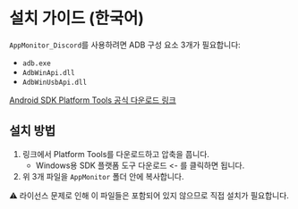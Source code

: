 # 설치 가이드 (한국어)

`AppMonitor_Discord`를 사용하려면 ADB 구성 요소 3개가 필요합니다:

- `adb.exe`
- `AdbWinApi.dll`
- `AdbWinUsbApi.dll`

[Android SDK Platform Tools 공식 다운로드 링크](https://developer.android.com/studio/releases/platform-tools)

## 설치 방법
1. 링크에서 Platform Tools를 다운로드하고 압축을 풉니다.
    * Windows용 SDK 플랫폼 도구 다운로드 <- 를 클릭하면 됩니다.
2. 위 3개 파일을 `AppMonitor` 폴더 안에 복사합니다.

⚠️ 라이선스 문제로 인해 이 파일들은 포함되어 있지 않으므로 직접 설치가 필요합니다.